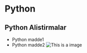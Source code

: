 # Python
## Python Alistirmalar
- Python madde1
- Python madde2
![This is a image](https://pbs.twimg.com/media/En2qZouXUAEC3y2.jpg)
